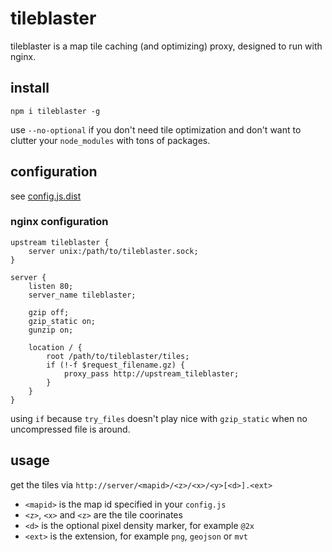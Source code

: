 # tileblaster

tileblaster is a map tile caching (and optimizing) proxy, designed to run with nginx.

## install

`npm i tileblaster -g`

use `--no-optional` if you don't need tile optimization and don't want to clutter your `node_modules` with tons of packages.

## configuration

see [config.js.dist](config.js.dist)

### nginx configuration

```
upstream tileblaster {
	server unix:/path/to/tileblaster.sock;
}

server {
	listen 80;
	server_name tileblaster;

	gzip off;
	gzip_static on;
	gunzip on;

	location / {
		root /path/to/tileblaster/tiles;
		if (!-f $request_filename.gz) {
			proxy_pass http://upstream_tileblaster;
		}
	}
}
```

using `if` because `try_files` doesn't play nice with `gzip_static` when no uncompressed file is around.

## usage

get the tiles via `http://server/<mapid>/<z>/<x>/<y>[<d>].<ext>`
	
* `<mapid>` is the map id specified in your `config.js`
* `<z>`, `<x>` and `<z>` are the tile coorinates
* `<d>` is the optional pixel density marker, for example `@2x`
* `<ext>` is the extension, for example `png`, `geojson` or `mvt`
